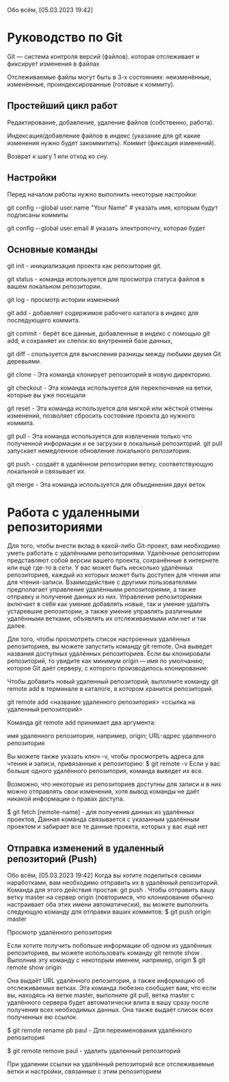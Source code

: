 Обо всём, [05.03.2023 19:42]
# Руководство по Git #

Git — система контроля версий (файлов).  которая отслеживает и фиксирует изменения в файлах 

Отслеживаемые файлы могут быть в 3-х состояниях: неизменённые, изменённые, проиндексированные (готовые к коммиту).

## Простейший цикл работ ##

Редактирование, добавление, удаление файлов (собственно, работа).

Индексация/добавление файлов в индекс (указание для git какие изменения нужно будет закоммитить).
Коммит (фиксация изменений).

Возврат к шагу 1 или отход ко сну.

## Настройки ##

Перед началом работы нужно выполнить некоторые настройки:

git config --global user.name "Your Name" # указать имя, которым будут подписаны коммиты

git config --global user.email  # указать электропочту, которая будет 

## Основные команды ##

 git init -  инициализация проекта как репозитория git. 

git status - команда используется для просмотра статуса файлов в вашем локальном репозитории. 

git log - просмотр истории изменений

git add -  добавляет содержимое рабочего каталога в индекс для последующего коммита. 

 git commit -  берёт все данные, добавленные в индекс с помощью git add, и сохраняет их слепок во внутренней базе данных,

 git diff - спользуется для вычисления разницы между любыми двумя Git деревьями.

 git clone - Эта команда клонирует репозиторий в новую директорию.

 git checkout - Эта команда используется для переключения на ветки, которые вы уже посещали
 
 git reset - Эта команда используется для мягкой или жёсткой отмены изменений, позволяет сбросить состояние проекта до нужного коммита.

git pull - Эта команда используется для извлечения только что полученной информации и ее загрузки в локальный репозиторий. git pull запускает немедленное обновление локального репозитория.

git push - создаёт в удалённом репозитории ветку, соответствующую локальной и связывает их.

 git merge - Эта команда используется для объединения двух веток 



# Работа с удаленными репозиториями # 

Для того, чтобы внести вклад в какой-либо Git-проект, вам необходимо уметь работать с удалёнными репозиториями. Удалённые репозитории представляют собой версии вашего проекта, сохранённые в интернете или ещё где-то в сети. У вас может быть несколько удалённых репозиториев, каждый из которых может быть доступен для чтения или для чтения-записи. Взаимодействие с другими пользователями предполагает управление удалёнными репозиториями, а также отправку и получение данных из них. Управление репозиториями включает в себя как умение добавлять новые, так и умение удалять устаревшие репозитории, а также умение управлять различными удалёнными ветками, объявлять их отслеживаемыми или нет и так далее.

Для того, чтобы просмотреть список настроенных удалённых репозиториев, вы можете запустить команду git remote. Она выведет названия доступных удалённых репозиториев. Если вы клонировали репозиторий, то увидите как минимум origin — имя по умолчанию, которое Git даёт серверу, с которого производилось клонирование:

Чтобы добавить новый удаленный репозиторий, выполните команду git remote add в терминале в каталоге, в котором хранится репозиторий.

git remote add <название удаленного репозитория> <ссылка на удаленный репозиторий>

Команда git remote add принимает два аргумента:

имя удаленного репозитория, например, origin;
URL-адрес удаленного репозитория

Вы можете также указать ключ -v, чтобы просмотреть адреса для чтения и записи, привязанные к репозиторию:
$ git remote -v
Если у вас больше одного удалённого репозитория, команда выведет их все. 

Возможно, что некоторые из репозиториев доступны для записи и в них можно отправлять свои изменения, хотя вывод команды не даёт никакой информации о правах доступа.

$ git fetch [remote-name] - для получения данных из удалённых проектов, 
Данная команда связывается с указанным удалённым проектом и забирает все те данные проекта, которых у вас ещё нет 

## Отправка изменений в удаленный репозиторий (Push)

Обо всём, [05.03.2023 19:42]
Когда вы хотите поделиться своими наработками, вам необходимо отправить их в удалённый репозиторий. Команда для этого действия простая: git push <remote-name> <branch-name>. Чтобы отправить вашу ветку master на сервер origin (повторимся, что клонирование обычно настраивает оба этих имени автоматически), вы можете выполнить следующую команду для отправки ваших коммитов:
$ git push origin master


Просмотр удаленного репозитория

Если хотите получить побольше информации об одном из удалённых репозиториев, вы можете использовать команду git remote show <remote>. Выполнив эту команду с некоторым именем, например, origin
$ git remote show origin

Она выдаёт URL удалённого репозитория, а также информацию об отслеживаемых ветках. Эта команда любезно сообщает вам, что если вы, находясь на ветке master, выполните git pull, ветка master с удалённого сервера будет автоматически влита в вашу сразу после получения всех необходимых данных. Она также выдаёт список всех полученных ею ссылок. 

$ git remote rename pb paul - Для переименования удалённого репозитория 

$ git remote remove paul -  удалить удаленный репозиторий 

При удалении ссылки на удалённый репозиторий все отслеживаемые ветки и настройки, связанные с этим репозиторием

